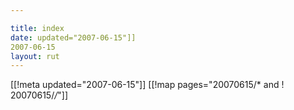 ```yaml
---

title: index
date: updated="2007-06-15"]]
2007-06-15
layout: rut
---
```


[[!meta updated="2007-06-15"]]
[[!map pages="20070615/* and ! 20070615/*/*"]]
